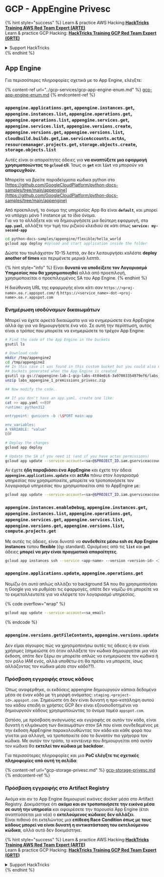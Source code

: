 # GCP - AppEngine Privesc

{% hint style="success" %}
Learn & practice AWS Hacking:<img src="../../../.gitbook/assets/image (1) (1) (1) (1).png" alt="" data-size="line">[**HackTricks Training AWS Red Team Expert (ARTE)**](https://training.hacktricks.xyz/courses/arte)<img src="../../../.gitbook/assets/image (1) (1) (1) (1).png" alt="" data-size="line">\
Learn & practice GCP Hacking: <img src="../../../.gitbook/assets/image (2) (1).png" alt="" data-size="line">[**HackTricks Training GCP Red Team Expert (GRTE)**<img src="../../../.gitbook/assets/image (2) (1).png" alt="" data-size="line">](https://training.hacktricks.xyz/courses/grte)

<details>

<summary>Support HackTricks</summary>

* Check the [**subscription plans**](https://github.com/sponsors/carlospolop)!
* **Join the** 💬 [**Discord group**](https://discord.gg/hRep4RUj7f) or the [**telegram group**](https://t.me/peass) or **follow** us on **Twitter** 🐦 [**@hacktricks\_live**](https://twitter.com/hacktricks_live)**.**
* **Share hacking tricks by submitting PRs to the** [**HackTricks**](https://github.com/carlospolop/hacktricks) and [**HackTricks Cloud**](https://github.com/carlospolop/hacktricks-cloud) github repos.

</details>
{% endhint %}

## App Engine

Για περισσότερες πληροφορίες σχετικά με το App Engine, ελέγξτε:

{% content-ref url="../gcp-services/gcp-app-engine-enum.md" %}
[gcp-app-engine-enum.md](../gcp-services/gcp-app-engine-enum.md)
{% endcontent-ref %}

### `appengine.applications.get`, `appengine.instances.get`, `appengine.instances.list`, `appengine.operations.get`, `appengine.operations.list`, `appengine.services.get`, `appengine.services.list`, `appengine.versions.create`, `appengine.versions.get`, `appengine.versions.list`, `cloudbuild.builds.get`,`iam.serviceAccounts.actAs`, `resourcemanager.projects.get`, `storage.objects.create`, `storage.objects.list`

Αυτές είναι οι απαραίτητες άδειες για **να αναπτύξετε μια εφαρμογή χρησιμοποιώντας το `gcloud` cli**. Ίσως οι **`get`** και **`list`** να μπορούν να **αποφευχθούν**.

Μπορείτε να βρείτε παραδείγματα κώδικα python στο [https://github.com/GoogleCloudPlatform/python-docs-samples/tree/main/appengine](https://github.com/GoogleCloudPlatform/python-docs-samples/tree/main/appengine)

Από προεπιλογή, το όνομα της υπηρεσίας App θα είναι **`default`**, και μπορεί να υπάρχει μόνο 1 instance με το ίδιο όνομα.\
Για να το αλλάξετε και να δημιουργήσετε μια δεύτερη εφαρμογή, στο **`app.yaml`**, αλλάξτε την τιμή του ριζικού κλειδιού σε κάτι όπως **`service: my-second-app`**
```bash
cd python-docs-samples/appengine/flexible/hello_world
gcloud app deploy #Upload and start application inside the folder
```
Δώστε του τουλάχιστον 10-15 λεπτά, αν δεν λειτουργήσει καλέστε **deploy another of times** και περιμένετε μερικά λεπτά.

{% hint style="info" %}
Είναι **δυνατό να υποδείξετε τον Λογαριασμό Υπηρεσίας που θα χρησιμοποιηθεί** αλλά από προεπιλογή, χρησιμοποιείται ο προεπιλεγμένος SA του App Engine.
{% endhint %}

Η διεύθυνση URL της εφαρμογής είναι κάτι σαν `https://<proj-name>.oa.r.appspot.com/` ή `https://<service_name>-dot-<proj-name>.oa.r.appspot.com`

### Ενημέρωση ισοδύναμων δικαιωμάτων

Μπορεί να έχετε αρκετά δικαιώματα για να ενημερώσετε ένα AppEngine αλλά όχι για να δημιουργήσετε ένα νέο. Σε αυτή την περίπτωση, αυτός είναι ο τρόπος που μπορείτε να ενημερώσετε το τρέχον App Engine:
```bash
# Find the code of the App Engine in the buckets
gsutil ls

# Download code
mkdir /tmp/appengine2
cd /tmp/appengine2
## In this case it was found in this custom bucket but you could also use the
## buckets generated when the App Engine is created
gsutil cp gs://appengine-lab-1-gcp-labs-4t04m0i6-3a97003354979ef6/labs_appengine_1_premissions_privesc.zip .
unzip labs_appengine_1_premissions_privesc.zip

## Now modify the code..

## If you don't have an app.yaml, create one like:
cat >> app.yaml <<EOF
runtime: python312

entrypoint: gunicorn -b :\$PORT main:app

env_variables:
A_VARIABLE: "value"
EOF

# Deploy the changes
gcloud app deploy

# Update the SA if you need it (and if you have actas permissions)
gcloud app update --service-account=<sa>@$PROJECT_ID.iam.gserviceaccount.com
```
Αν έχετε **ήδη παραβιάσει ένα AppEngine** και έχετε την άδεια **`appengine.applications.update`** και **actAs** πάνω στον λογαριασμό υπηρεσίας που χρησιμοποιείτε, μπορείτε να τροποποιήσετε τον λογαριασμό υπηρεσίας που χρησιμοποιείται από το AppEngine με:
```bash
gcloud app update --service-account=<sa>@$PROJECT_ID.iam.gserviceaccount.com
```
### `appengine.instances.enableDebug`, `appengine.instances.get`, `appengine.instances.list`, `appengine.operations.get`, `appengine.services.get`, `appengine.services.list`, `appengine.versions.get`, `appengine.versions.list`, `compute.projects.get`

Με αυτές τις άδειες, είναι δυνατό να **συνδεθείτε μέσω ssh σε App Engine instances** τύπου **flexible** (όχι standard). Ορισμένες από τις **`list`** και **`get`** άδειες **μπορεί να μην είναι πραγματικά απαραίτητες**.
```bash
gcloud app instances ssh --service <app-name> --version <version-id> <ID>
```
### `appengine.applications.update`, `appengine.operations.get`

Νομίζω ότι αυτό απλώς αλλάζει το background SA που θα χρησιμοποιήσει η Google για να ρυθμίσει τις εφαρμογές, οπότε δεν νομίζω ότι μπορείτε να το εκμεταλλευτείτε για να κλέψετε τον λογαριασμό υπηρεσίας.

{% code overflow="wrap" %}
```bash
gcloud app update --service-account=<sa_email>
```
{% endcode %}

### `appengine.versions.getFileContents`, `appengine.versions.update`

Δεν είμαι σίγουρος πώς να χρησιμοποιήσω αυτές τις άδειες ή αν είναι χρήσιμες (σημειώστε ότι όταν αλλάξετε τον κώδικα δημιουργείται μια νέα έκδοση, οπότε δεν ξέρω αν μπορείτε απλώς να ενημερώσετε τον κώδικα ή τον ρόλο IAM ενός, αλλά υποθέτω ότι θα πρέπει να μπορείτε, ίσως αλλάζοντας τον κώδικα μέσα στον κάδο??).

### Πρόσβαση εγγραφής στους κάδους

Όπως αναφέρθηκε, οι εκδόσεις appengine δημιουργούν κάποια δεδομένα μέσα σε έναν κάδο με τη μορφή ονόματος: `staging.<project-id>.appspot.com`. Σημειώστε ότι δεν είναι δυνατή η προ-κατάληψη αυτού του κάδου επειδή οι χρήστες GCP δεν είναι εξουσιοδοτημένοι να δημιουργούν κάδους χρησιμοποιώντας το όνομα τομέα `appspot.com`.

Ωστόσο, με πρόσβαση ανάγνωσης και εγγραφής σε αυτόν τον κάδο, είναι δυνατή η κλιμάκωση των δικαιωμάτων στον SA που είναι συνδεδεμένος με την έκδοση AppEngine παρακολουθώντας τον κάδο και κάθε φορά που γίνεται μια αλλαγή, να τροποποιείτε όσο το δυνατόν πιο γρήγορα τον κώδικα. Με αυτόν τον τρόπο, το κοντέινερ που δημιουργείται από αυτόν τον κώδικα θα **εκτελεί τον κώδικα με backdoor**.

Για περισσότερες πληροφορίες και μια **PoC ελέγξτε τις σχετικές πληροφορίες από αυτή τη σελίδα**:

{% content-ref url="gcp-storage-privesc.md" %}
[gcp-storage-privesc.md](gcp-storage-privesc.md)
{% endcontent-ref %}

### Πρόσβαση εγγραφής στο Artifact Registry

Ακόμα και αν το App Engine δημιουργεί εικόνες docker μέσα στο Artifact Registry. Δοκιμάστηκε ότι **ακόμα και αν τροποποιήσετε την εικόνα μέσα σε αυτή την υπηρεσία** και αφαιρέσετε την παρουσία App Engine (έτσι αναπτύσσεται μια νέα) ο **εκτελούμενος κώδικας δεν αλλάζει**.\
Είναι πιθανό ότι εκτελώντας μια **επίθεση Race Condition όπως με τους κάδους μπορεί να είναι δυνατή η αντικατάσταση του εκτελούμενου κώδικα**, αλλά αυτό δεν δοκιμάστηκε.

{% hint style="success" %}
Learn & practice AWS Hacking:<img src="../../../.gitbook/assets/image (1) (1) (1) (1).png" alt="" data-size="line">[**HackTricks Training AWS Red Team Expert (ARTE)**](https://training.hacktricks.xyz/courses/arte)<img src="../../../.gitbook/assets/image (1) (1) (1) (1).png" alt="" data-size="line">\
Learn & practice GCP Hacking: <img src="../../../.gitbook/assets/image (2) (1).png" alt="" data-size="line">[**HackTricks Training GCP Red Team Expert (GRTE)**<img src="../../../.gitbook/assets/image (2) (1).png" alt="" data-size="line">](https://training.hacktricks.xyz/courses/grte)

<details>

<summary>Support HackTricks</summary>

* Check the [**subscription plans**](https://github.com/sponsors/carlospolop)!
* **Join the** 💬 [**Discord group**](https://discord.gg/hRep4RUj7f) or the [**telegram group**](https://t.me/peass) or **follow** us on **Twitter** 🐦 [**@hacktricks\_live**](https://twitter.com/hacktricks_live)**.**
* **Share hacking tricks by submitting PRs to the** [**HackTricks**](https://github.com/carlospolop/hacktricks) and [**HackTricks Cloud**](https://github.com/carlospolop/hacktricks-cloud) github repos.

</details>
{% endhint %}
